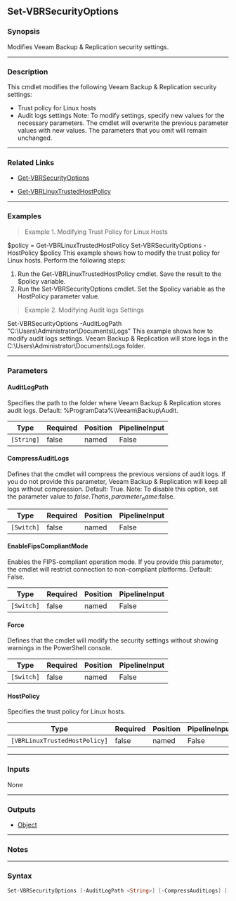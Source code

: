 Set-VBRSecurityOptions
----------------------

### Synopsis
Modifies Veeam Backup & Replication security settings.

---

### Description

This cmdlet modifies the following Veeam Backup & Replication security settings:
- Trust policy for Linux hosts
- Audit logs settings
Note: To modify settings, specify new values for the necessary parameters. The cmdlet will overwrite the previous parameter values with new values. The parameters that you omit will remain unchanged.

---

### Related Links
* [Get-VBRSecurityOptions](Get-VBRSecurityOptions)

* [Get-VBRLinuxTrustedHostPolicy](Get-VBRLinuxTrustedHostPolicy)

---

### Examples
> Example 1. Modifying Trust Policy for Linux Hosts

$policy = Get-VBRLinuxTrustedHostPolicy
Set-VBRSecurityOptions -HostPolicy $policy
This example shows how to modify the trust policy for Linux hosts.
Perform the following steps:
1. Run the Get-VBRLinuxTrustedHostPolicy cmdlet. Save the result to the $policy variable.
2. Run the Set-VBRSecurityOptions cmdlet. Set the $policy variable as the HostPolicy parameter value.
> Example 2. Modifying Audit logs Settings

Set-VBRSecurityOptions -AuditLogPath "C:\Users\Administrator\Documents\Logs"
This example shows how to modify audit logs settings. Veeam Backup & Replication will store logs in the C:\Users\Administrator\Documents\Logs folder.

---

### Parameters
#### **AuditLogPath**
Specifies the path to the folder where Veeam Backup & Replication stores audit logs.
Default: %ProgramData%\Veeam\Backup\Audit.

|Type      |Required|Position|PipelineInput|
|----------|--------|--------|-------------|
|`[String]`|false   |named   |False        |

#### **CompressAuditLogs**
Defines that the cmdlet will compress the previous versions of audit logs. If you do not provide this parameter, Veeam Backup & Replication will keep all logs without compression.
Default: True.
Note: To disable this option, set the parameter value to $false. That is, parameter_name:$false.

|Type      |Required|Position|PipelineInput|
|----------|--------|--------|-------------|
|`[Switch]`|false   |named   |False        |

#### **EnableFipsCompliantMode**
Enables the FIPS-compliant operation mode. If you provide this parameter, the cmdlet will restrict connection to non-compliant platforms.
Default: False.

|Type      |Required|Position|PipelineInput|
|----------|--------|--------|-------------|
|`[Switch]`|false   |named   |False        |

#### **Force**
Defines that the cmdlet will modify the security settings without showing warnings in the PowerShell console.

|Type      |Required|Position|PipelineInput|
|----------|--------|--------|-------------|
|`[Switch]`|false   |named   |False        |

#### **HostPolicy**
Specifies the trust policy for Linux hosts.

|Type                         |Required|Position|PipelineInput|
|-----------------------------|--------|--------|-------------|
|`[VBRLinuxTrustedHostPolicy]`|false   |named   |False        |

---

### Inputs
None

---

### Outputs
* [Object](https://learn.microsoft.com/en-us/dotnet/api/System.Object)

---

### Notes

---

### Syntax
```PowerShell
Set-VBRSecurityOptions [-AuditLogPath <String>] [-CompressAuditLogs] [-EnableFipsCompliantMode] [-Force] [-HostPolicy <VBRLinuxTrustedHostPolicy>] [<CommonParameters>]
```
